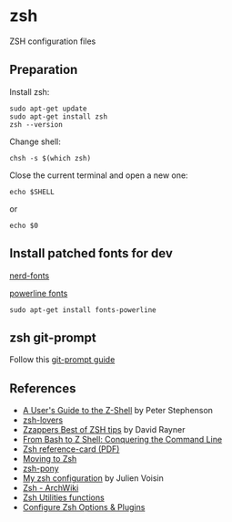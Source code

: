 # zsh
ZSH configuration files

## Preparation
Install zsh:
```shell
sudo apt-get update
sudo apt-get install zsh
zsh --version
```
Change shell:
```shell
chsh -s $(which zsh)
```
Close the current terminal and open a new one:
```
echo $SHELL
```
or
```
echo $0
```

## Install patched fonts for dev

[nerd-fonts](https://github.com/ryanoasis/nerd-fonts)

[powerline fonts](https://github.com/powerline/fonts)
```
sudo apt-get install fonts-powerline
```

## zsh git-prompt

Follow this [git-prompt guide](https://joshdick.net/2017/06/08/my_git_prompt_for_zsh_revisited.html)

## References
* [A User's Guide to the Z-Shell](http://zsh.sourceforge.net/Guide/zshguide.html) by Peter Stephenson
* [zsh-lovers](https://grml.org/zsh/zsh-lovers.html)
* [Zzappers Best of ZSH tips](http://www.rayninfo.co.uk/tips/zshtips.html) by David Rayner
* [From Bash to Z Shell: Conquering the Command Line](http://www.bash2zsh.com/)
* [Zsh reference-card (PDF)](http://www.bash2zsh.com/zsh_refcard/refcard.pdf)
* [Moving to Zsh](https://scriptingosx.com/2019/06/moving-to-zsh/)
* [zsh-pony](https://github.com/mika/zsh-pony)
* [My zsh configuration](https://dustri.org/b/my-zsh-configuration.html) by Julien Voisin
* [Zsh - ArchWiki](https://wiki.archlinux.org/index.php/Zsh)
* [Zsh Utilities functions](http://xgarrido.github.io/zsh-utilities/zsh-utilities-functions.html)
* [Configure Zsh Options & Plugins](https://www.viget.com/articles/zsh-config-productivity-plugins-for-mac-oss-default-shell/)
